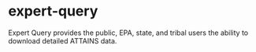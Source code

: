 # expert-query
Expert Query provides the public, EPA, state, and tribal users the ability to download detailed ATTAINS data.
